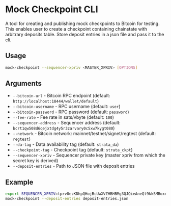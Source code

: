# Mock Checkpoint CLI

A tool for creating and publishing mock checkpoints to Bitcoin for testing.
This enables user to create a checkpoint containing chainstate with arbitrary
deposits table. Store deposit entries in a json file and pass it to the cli.

## Usage

```bash
mock-checkpoint --sequencer-xpriv <MASTER_XPRIV> [OPTIONS]
```

## Arguments

- `--bitcoin-url` - Bitcoin RPC endpoint (default: `http://localhost:18444/wallet/default`)
- `--bitcoin-username` - RPC username (default: `user`)
- `--bitcoin-password` - RPC password (default: `password`)
- `--fee-rate` - Fee rate in sats/vbyte (default: `100`)
- `--sequencer-address` - Sequencer address (default: `bcrt1qw508d6qejxtdg4y5r3zarvary0c5xw7kygt080`)
- `--network` - Bitcoin network: mainnet/testnet/signet/regtest (default: `regtest`)
- `--da-tag` - Data availability tag (default: `strata_da`)
- `--checkpoint-tag` - Checkpoint tag (default: `strata_ckpt`)
- `--sequencer-xpriv` - Sequencer private key (master xpriv from which the secret key is derived)
- `--deposit-entries` - Path to JSON file with deposit entries

## Example

```bash
export SEQUENCER_XPRIV=tprv8ezKDhpQHojBcUwXVZHBHBMg3QJQieAneQt9kkSMBoxdWdfBi1oBTiDev4J1ebeWH9hVV64fDeddyaLjMe7tjuS16QKPwykFAAiM66RcZWi
mock-checkpoint --deposit-entries deposit-entries.json
```
